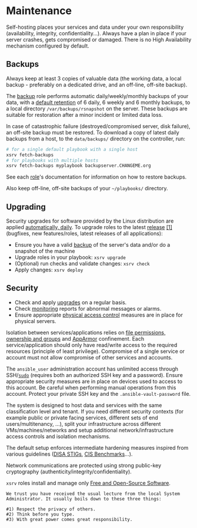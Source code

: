# Maintenance

Self-hosting places your services and data under your own responsibility (availability, integrity, confidentiality...). Always have a plan in place if your server crashes, gets compromised or damaged. There is no High Availability mechanism configured by default.


## Backups

Always keep at least 3 copies of valuable data (the working data, a local backup - preferably on a dedicated drive, and an off-line, off-site backup).

The [backup](https://gitlab.com/nodiscc/xsrv/-/tree/master/roles/backup) role performs automatic daily/weekly/monthly backups of your data, with a [default retention](https://gitlab.com/nodiscc/xsrv/-/blob/master/roles/backup/defaults/main.yml) of 6 daily, 6 weekly and 6 monthly backups, to a local directory `/var/backups/rsnapshot` on the server. These backups are suitable for restoration after a minor incident or limited data loss.

In case of catastrophic failure (destroyed/compromised server, disk failure), an off-site backup must be restored. To download a copy of latest daily backups from a host, to the `data/backups/` directory on the controller, run:

```bash
# for a single default playbook with a single host
xsrv fetch-backups
# for playbooks with multiple hosts
xsrv fetch-backups myplaybook backupserver.CHANGEME.org
```

See each [role](https://xsrv.readthedocs.io/en/latest/#roles)'s documentation for information on how to restore backups.

Also keep off-line, off-site backups of your `~/playbooks/` directory.


## Upgrading

Security upgrades for software provided by the Linux distribution are applied [automatically, daily](roles/common). To upgrade roles to the latest [release](https://gitlab.com/nodiscc/xsrv/-/blob/master/CHANGELOG.md) [[1]](https://gitlab.com/nodiscc/xsrv/-/tags?format=atom) (bugfixes, new features/roles, latest releases of all applications):

- Ensure you have a valid [backup](#backups) of the server's data and/or do a snapshot of the machine
- Upgrade roles in your playbook: `xsrv upgrade`
- (Optional) run checks and validate changes: `xsrv check`
- Apply changes: `xsrv deploy`


## Security

- Check and apply [upgrades](#upgrading) on a regular basis.
- Check [monitoring](https://gitlab.com/nodiscc/xsrv/-/tree/master/roles/monitoring) reports for abnormal messages or alarms.
- Ensure appropriate [physical access control](https://www.stigviewer.com/controls/800-53/PE-3) measures are in place for physical servers.

Isolation between services/applications relies on [file permissions, ownership and groups](https://wiki.debian.org/Permissions) and [AppArmor](https://wiki.debian.org/AppArmor) confinement. Each service/application should only have read/write access to the required resources (principle of least privilege). Compromise of a single service or account must not allow compromise of other services and accounts.

The `ansible_user` administration account has unlimited access through SSH/[`sudo`](https://wiki.debian.org/sudo) (requires both an authorized SSH key and a password). Ensure appropriate security measures are in place on devices used to access to this account. Be careful when performing manual operations from this account. Protect your private SSH key and the `.ansible-vault-password` file.

The system is designed to host data and services with the same classification level and tenant. If you need different security contexts (for example public or private facing services, different sets of end users/multitenancy, ...), split your infrastructure across different VMs/machines/networks and setup additional network/infrastructure access controls and isolation mechanisms.

The default setup enforces intermediate hardening measures inspired from various guidelines ([DISA STIGs](https://public.cyber.mil/stigs/), [CIS Benchmarks](https://www.cisecurity.org/cis-benchmarks/)...).

Network communications are protected using strong public-key cryptography (authenticity/integrity/confidentiality).

`xsrv` roles install and manage only  [Free and Open-Source Software](https://en.wikipedia.org/wiki/Free_and_open-source_software).


```
We trust you have received the usual lecture from the local System
Administrator. It usually boils down to these three things: 

#1) Respect the privacy of others.
#2) Think before you type.
#3) With great power comes great responsibility.
```
